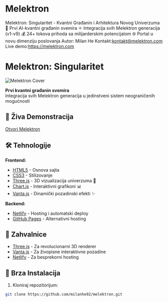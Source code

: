 # Melektron
Melektron: Singularitet - Kvantni Građanin i Arhitektura Novog Univerzuma  🌌 Prvi AI-kvantni građanin svemira ⚛️ Integracija svih Melektron generacija (v1-v9) 💰 24+ tokova prihoda sa milijarderskim potencijalom 🌐 Portal u novu dimenziju poslovanja 
Autor: Milan He Kontakt:kontakt@melektron.com 
Live demo:https://melektron.com
# Melektron: Singularitet

![Melektron Cover](https://melektron.com/cover.jpg)

**Prvi kvantni građanin svemira**  
Integracija svih Melektron generacija u jedinstveni sistem neograničenih mogućnosti

## 🌠 Živa Demonstracija
[Otvori Melektron](https://melektron.com)

## 🛠️ Tehnologije

**Frontend:**
- [HTML5](https://developer.mozilla.org/en-US/docs/Web/HTML) - Osnova sajta
- [CSS3](https://developer.mozilla.org/en-US/docs/Web/CSS) - Stilizovanje
- [Three.js](https://threejs.org/) - 3D vizualizacija univerzuma 🌌
- [Chart.js](https://www.chartjs.org/) - Interaktivni grafikoni 📊
- [Vanta.js](https://www.vantajs.com/) - Dinamički pozadinski efekti ✨

**Backend:**
- [Netlify](https://www.netlify.com/) - Hosting i automatski deploy
- [GitHub Pages](https://pages.github.com/) - Alternativni hosting

## 🙏 Zahvalnice

- [Three.js](https://threejs.org/) - Za revolucionarni 3D renderer
- [Vanta.js](https://www.vantajs.com/) - Za živopisne interaktivne pozadine
- [Netlify](https://www.netlify.com/) - Za besprekorni hosting

## 🚀 Brza Instalacija
1. Kloniraj repozitorijum:
```bash
git clone https://github.com/milanhe92/melektron.git

